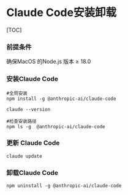 # Claude Code安装卸载
[TOC]




### 前提条件
确保MacOS 的Node.js 版本 ≥ 18.0


### 安装Claude Code
```
#全局安装
npm install -g @anthropic-ai/claude-code

claude --version

#检查安装路径
npm ls -g  @anthropic-ai/claude-code
```

### 更新 Claude Code
```
claude update
```


### 卸载Claude Code
```
npm uninstall -g @anthropic-ai/claude-code
```